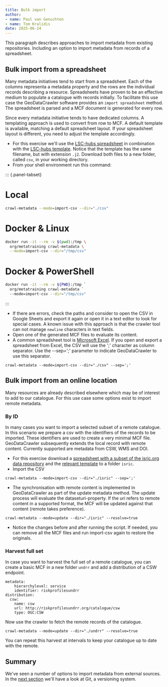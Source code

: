 ```yaml
---
title: Bulk import
author: 
- name: Paul van Genuchten 
- name: Tom Kralidis
date: 2025-06-24
---
```


This paragraph describes approaches to import metadata from existing repositories. Including an option to import metadata from records of a spreadsheet.

## Bulk import from a spreadsheet

Many metadata initiatives tend to start from a spreadsheet. Each of the columns representa a metadata property and the rows are the individual records describing a resource. Spreadsheets have proven to be an effective medium to populate a catalogue with records initially. To facilitate this use case the GeoDataCrawler software provides an `import spreadsheet` method. The spreadsheet is parsed and a MCF document is generated for every row.

Since every metadata initiative tends to have dedicated columns. A templating approach is used to convert from row to MCF. A default template is available, matching a default spreadsheet layout. If your spreadsheet layout is different, you need to adjust the template accordingly. 

- For this exercise we'll use the [LSC-hubs spreadsheet](https://github.com/lsc-hubs/kenya-catalogue/blob/main/portals/KE/LSC/index.csv) in combination with the [LSC-hubs template](https://github.com/lsc-hubs/kenya-catalogue/blob/main/portals/KE/LSC/index.j2). Notice that the template has the same filename, but with extension `.j2`. Download both files to a new folder, called `csv`, in your working directory.
- From your shell environment run this command:

::: {.panel-tabset}
# Local
```bash
crawl-metadata --mode=import-csv --dir="./csv"
```
# Docker & Linux
```bash
docker run -it --rm -v $(pwd):/tmp \
  org/metatraining crawl-metadata \
  --mode=import-csv --dir="/tmp/csv"
```
# Docker & PowerShell
```bash
docker run -it --rm -v ${PWD}:/tmp `
  org/metatraining crawl-metadata `
  --mode=import-csv --dir="/tmp/csv"
```
:::


- If there are errors, check the paths and consider to open the CSV in Google Sheets and export it again or open it in a text editor to look for special cases. A known issue with this approach is that the crawler tool can not manage `newline` characters in text fields.
- Open one of the generated MCF files to evaluate its content.
- A common spreadsheet tool is [Microsoft Excel](https://www.microsoft.com/en-gb/microsoft-365/excel). If you open and export a spreadsheet from Excel, the CSV will use the ';' character as column separator. Use the --sep=';' parameter to indicate GeoDataCrawler to use this separator.

```
crawl-metadata --mode=import-csv --dir="./csv" --sep=';'
```

## Bulk import from an online location

Many resources are already described elsewhere which may be of interest to add to our catalogue. For this use case some options exist to import remote metadata. 

### By ID

In many cases you want to import a selected subset of a remote catalogue. In this scenario we prepare a csv with the identifiers of the records to be imported. These identifiers are used to create a very minimal MCF file. GeoDataCrawler subsequently extends the local record with remote content. Currently supported are metadata from CSW, WMS and DOI.

- For this exercise download a [spreadsheet with a subset of the isric.org data repository](https://git.wur.nl/isric/lsc-hubs/kenya-hub/-/raw/kenya/portals/Global/data.isric.org/datasets.csv?inline=false) and the [relevant template](https://git.wur.nl/isric/lsc-hubs/kenya-hub/-/raw/kenya/portals/Global/data.isric.org/datasets.j2?inline=false) to a folder `isric`.
- Import the CSV

```
crawl-metadata --mode=import-csv --dir="./isric" --sep=';'
```

- The synchronisation with remote content is implemented in GeoDataCrawler as part of the update metadata method. The update process will evaluate the dataseturi-property. If the uri refers to remote content in a supported format, the MCF will be updated against that content (remote takes preference).

```
crawl-metadata --mode=update --dir="./isric" --resolve=true
```

- Notice the changes before and after running the script. If needed, you can remove all the MCF files and run import-csv again to restore the originals.

### Harvest full set

In case you want to harvest the full set of a remote catalogue, you can create a basic MCF in a new folder `undrr` and add a distribution of a CSW endpoint.

```
metadata:
    hierarchylevel: service
    identifier: riskprofilesundrr
distribution:
  csw:
    name: csw
    url: http://riskprofilesundrr.org/catalogue/csw
    type: OGC:CSW
```

Now use the crawler to fetch the remote records of the catalogue.

```
crawl-metadata --mode=update --dir="./undrr" --resolve=true
```

You can repeat this harvest at intervals to keep your catalogue up to date with the remote.

## Summary

We've seen a number of options to import metadata from external sources. In the [next section](5-git-cicd.md) we'll have a look at Git, a versioning system.
